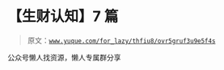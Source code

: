 # 【生财认知】7 篇

> 原文：[`www.yuque.com/for_lazy/thfiu8/ovr5gruf3u9e5f4s`](https://www.yuque.com/for_lazy/thfiu8/ovr5gruf3u9e5f4s)

公众号懒人找资源，懒人专属群分享